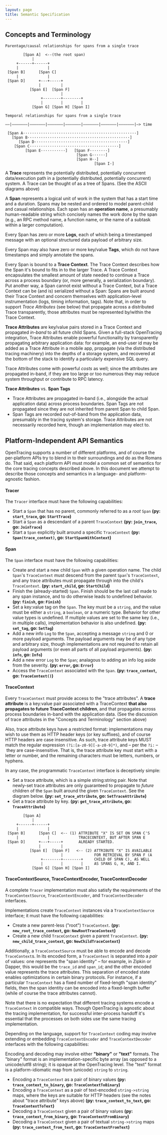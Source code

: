```yaml
---
layout: page
title: Semantic Specification
---
```


## Concepts and Terminology


```
Parentage/causal relationships for spans from a single trace

        [Span A]  <--(the root span)
            |
     +------+------+
     |             |
 [Span B]      [Span C]
     |             |
 [Span D]      +---+-----+
               |         |
           [Span E]  [Span F]
                         |
                +--------+--------+
                |        |        |
            [Span G] [Span H] [Span I]

```

```
Temporal relationships for spans from a single trace

––|–––––––|–––––––|–––––––|–––––––|–––––––|–––––––|–––––––|–> time

 [Span A···················································]
   [Span B··············································]
      [Span D··········································]
    [Span C········································]
         [Span E···········]   [Span F········]
                                [Span G······]
                                [Span H··]
                                        [Span I·]
```

A **Trace** represents the potentially distributed, potentially concurrent data/execution path in a (potentially distributed, potentially concurrent) system. A Trace can be thought of as a tree of Spans. (See the ASCII diagrams above)

A **Span** represents a logical unit of work in the system that has a start time and a duration. Spans may be nested and ordered to model parent-child and casual relationships. Each span has an **operation name**, a presumably human-readable string which concisely names the work done by the span (e.g., an RPC method name, a function name, or the name of a subtask within a larger computation).

Every Span has zero or more **Logs**, each of which being a timestamped message with an optional structured data payload of arbitrary size.

Every Span may also have zero or more key/value **Tags**, which do not have timestamps and simply annotate the spans.

Every Span is bound to a **Trace Context**. The Trace Context describes how the Span it's bound to fits in to the larger Trace. A Trace Context encapsulates the smallest amount of state needed to continue a Trace across a process boundary (or, more generally, a serialization boundary). Put another way, a Span cannot exist without a Trace Context, but a Trace Context can be (and is) serialized without a Span: Spans are built around their Trace Context and concern themselves with application-level instrumentation (logs, timing information, tags). Note that, in order to support *Trace Attributes* (see below) that propagate across a distributed Trace transparently, those attributes must be represented by/within the Trace Context.

**Trace Attributes** are key/value pairs stored in a Trace Context and propagated _in-band_ to all future child Spans. Given a full-stack OpenTracing integration, Trace Attributes enable powerful functionality by transparently propagating arbitrary application data: for example, an end-user id may be added as a Trace Attribute in a mobile app, propagate (via the distributed tracing machinery) into the depths of a storage system, and recovered at the bottom of the stack to identify a particularly expensive SQL query.

Trace Attributes come with powerful _costs_ as well; since the attributes are propagated in-band, if they are too large or too numerous they may reduce system throughput or contribute to RPC latency.

**Trace Attributes** vs. **Span Tags**

* Trace Attributes are propagated in-band (i.e., alongside the actual application data) across process boundaries. Span Tags are not propagated since they are not inherited from parent Span to child Span.
* Span Tags are recorded out-of-band from the application data, presumably in the tracing system's storage. Trace Attributes are not necessarily recorded here, though an implementation may elect to.

## Platform-Independent API Semantics

OpenTracing supports a number of different platforms, and of course the per-platform APIs try to blend in to their surroundings and do as the Romans do. That said, each platform API must model a common set of semantics for the core tracing concepts described above. In this document we attempt to describe those concepts and semantics in a language- and platform-agnostic fashion.

#### Tracer

The `Tracer` interface must have the following capabilities:

- Start a `Span` that has no parent, commonly referred to as a *root* `Span` **(py: `start_trace`, go: `StartTrace`)**
- Start a `Span` as a descendant of a parent `TraceContext` **(py: `join_trace`, go: `JoinTrace`)**
- Start a `Span` explicitly built around a specific `TraceContext` **(py: `Span(trace_context)`, go: `StartSpanWithContext`)**


#### Span

The `Span` interface must have the following capabilities:

- Create and start a new child `Span` with a given operation name. The child `Span`'s `TraceContext` must descend from the parent `Span`'s `TraceContext`, and any trace attributes must propagate through into the child's `TraceContext`. **(py: `start_child`, go: `StartChild`)**
- Finish the (already-started) `Span`.  Finish should be the last call made to any span instance, and to do otherwise leads to undefined behavior. **(py: `finish`, go: `Finish`)**
- Set a key:value tag on the `Span`. The key must be a `string`, and the value must be either a `string`, a `boolean`, or a numeric type. Behavior for other value types is undefined. If multiple values are set to the same key (i.e., in multiple calls), implementation behavior is also undefined. **(py: `set_tag`, go: `SetTag`)**
- Add a new info `Log` to the `Span`, accepting a message `string` and 0 or more payload arguments. The payload arguments may be of any type and arbitrary size, though implementations are not required to retain all payload arguments (or even all parts of all payload arguments). **(py: `info`, go: `Info`)**
- Add a new error `Log` to the `Span`; analagous to adding an info log aside from the severity. **(py: `error`, go: `Error`)**
- Access the `TraceContext` associated with the `Span`. **(py: `trace_context`, go: `TraceContext()`)**


#### TraceContext

Every `TraceContext` must provide access to the "trace attributes". A **trace attribute** is a key:value pair associated with a TraceContext **that also propagates to future TraceContext children**, and that propagates across process boundaries in-band with the application data. (See the discussion of trace attributes in the "Concepts and Terminology" section above)

Also, trace attribute keys have a restricted format: implementations may wish to use them as HTTP header keys (or key suffixes), and of course HTTP headers are case insensitive. As such, trace attribute keys MUST match the regular expression `(?i:[a-z0-9][-a-z0-9]*)`, and – per the `?i:` – they are case-insensitive. That is, the trace attribute key must start with a letter or number, and the remaining characters must be letters, numbers, or hyphens.

In any case, the programmatic `TraceContext` interface is deceptively simple:

- Set a trace attribute, which is a simple string:string pair. Note that newly-set trace attributes are only guaranteed to propagate to *future* children of the `Span` built around the given `TraceContext`. See the diagram below. **(py: `set_trace_attribute`, go: `SetTraceAttribute`)**
- Get a trace attribute by key. **(py: `get_trace_attribute`, go: `TraceAttribute`)**

```
        [Span A]
            |
     +------+------+
     |             |
 [Span B]      [Span C]  <-- (1) ATTRIBUTE "X" IS SET ON SPAN C'S
     |             |             TRACECONTEXT, BUT AFTER SPAN E
 [Span D]      +---+-----+       ALREADY STARTED.
               |         |
           [Span E]  [Span F]   <-- (2) ATTRIBUTE "X" IS AVAILABLE
                         |              FOR RETRIEVAL BY SPAN F (A
                +--------+--------+     CHILD OF SPAN C), AS WELL
                |        |        |     AS SPANS G, H, AND I.
            [Span G] [Span H] [Span I]
```

#### TraceContextSource, TraceContextEncoder, TraceContextDecoder

A complete `Tracer` implementation must also satisfy the requirements of the `TraceContextSource`, `TraceContextEncoder`, and `TraceContextDecoder` interfaces.

Implementations create `TraceContext` instances via a `TraceContextSource` interface; it must have the following capabilities:

- Create a new parent-less ("root") `TraceContext`. **(py: `new_root_trace_context`, go: `NewRootTraceContext`)**
- Create a new child `TraceContext` given a parent `TraceContext`. **(py: `new_child_trace_context`, go: `NewChildTraceContext`)**


Additionally, a `TraceContextSource` must be able to encode and decode `TraceContext`s. In its encoded form, a `TraceContext` is separated into a *pair* of values: one represents the "span identity" – for example, in Zipkin or Dapper, this would be the `trace_id` and `span_id`; and the other encoded value represents the trace attributes. This separation of encoded state enables optimizations in certain binary protocols. For instance, if a particular `TraceContext` has a fixed number of fixed-length "span identity" fields, then the span identity can be encoded into a fixed-length buffer (while of course the trace attributes cannot).

Note that there is no expectation that different tracing systems encode a `TraceContext` in compatible ways. Though OpenTracing is agnostic about the tracing implementation, for successful inter-process handoff it's essential that the processes on both sides use the same tracing implementation.

Depending on the language, support for `TraceContext` coding may involve extending or embedding `TraceContextEncoder` and `TraceContextDecoder` interfaces with the following capabilities:

Encoding and decoding may involve either **"binary"** or **"text"** formats. The "binary" format is an implementation-specific byte array (as opposed to a unicode/utf8 string); it is opaque at the OpenTracing level. The "text" format is a platform-idiomatic map from (unicode) `string` to `string`.

- Encoding a `TraceContext` as a pair of binary values **(py: `trace_context_to_binary`, go: `TraceContextToBinary`)**
- Encoding a `TraceContext` as a pair of text-encoded `string->string` maps, where the keys are suitable for HTTP headers (see the notes about "trace attribute" keys above) **(py: `trace_context_to_text`, go: `TraceContextToText`)**
- Decoding a `TraceContext` given a pair of binary values **(py: `trace_context_from_binary`, go: `TraceContextFromBinary`)**
- Decoding a `TraceContext` given a pair of textual `string->string` maps **(py: `trace_context_from_text`, go: `TraceContextFromText`)**
